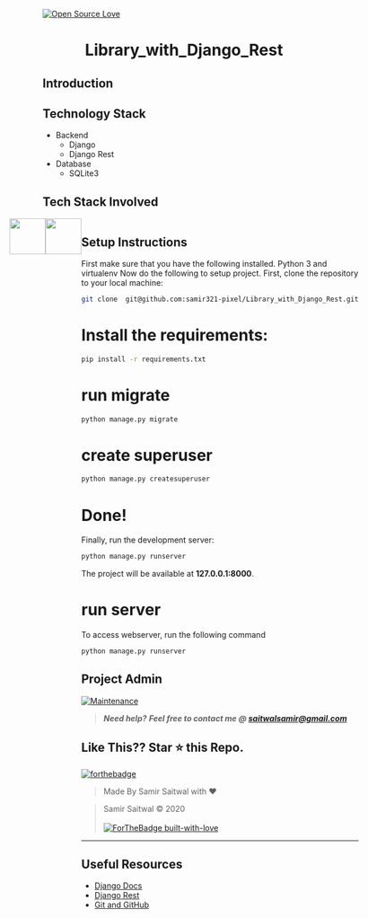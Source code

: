 [![Open Source Love](https://badges.frapsoft.com/os/v1/open-source.svg?v=102)](https://snip-share.herokuapp.com/)&nbsp;

<h1 align="center">Library_with_Django_Rest</h1>

## Introduction

## Technology Stack
* Backend
  * Django
  * Django Rest
* Database
  * SQLite3
## Tech Stack Involved
<div style="display: flex;justify-content: center;">
<img height="64px" width="auto" src="https://image.flaticon.com/icons/svg/919/919852.svg">
<img height="64px" width="auto" src="https://twilio-cms-prod.s3.amazonaws.com/images/django-dark.width-808.png">
<div/>

## Setup Instructions
First make sure that you have the following installed.
 Python 3 and virtualenv
Now do the following to setup project.
First, clone the repository to your local machine:

```bash
git clone  git@github.com:samir321-pixel/Library_with_Django_Rest.git

```

# Install the requirements:
```bash
pip install -r requirements.txt
```

# run migrate
```bash
python manage.py migrate
```

# create superuser
```bash
python manage.py createsuperuser
```

# Done!
Finally, run the development server:

```bash
python manage.py runserver
```

The project will be available at **127.0.0.1:8000**.

# run server
To access webserver, run the following command

```bash
python manage.py runserver
```
## Project Admin
[![Maintenance](https://img.shields.io/maintenance/yes/2020?color=green&logo=github)](https://github.com/samir321-pixel)

> **_Need help?_** 
> **_Feel free to contact me @ [saitwalsamir@gmail.com](mailto:saitwalsamir@gmail.com?Subject=Library_Project)_**

## Like This?? Star ⭐ this Repo.

[![forthebadge](https://forthebadge.com/images/badges/made-with-python.svg)](https://github.com/samir321-pixel/Library_with_Django_Rest)

> Made By Samir Saitwal with ❤️

> Samir Saitwal &copy; 2020
<br><br>
[![ForTheBadge built-with-love](http://ForTheBadge.com/images/badges/built-with-love.svg)](https://github.com/samir321-pixel)


***
## Useful Resources
- [Django Docs](https://docs.djangoproject.com/en/3.0/)
- [Django Rest](https://www.django-rest-framework.org/)
- [Git and GitHub](https://www.digitalocean.com/community/tutorials/how-to-use-git-a-reference-guide)
